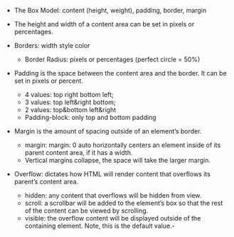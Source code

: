 - The Box Model: content (height, weight), padding, border, margin

- The height and width of a content area can be set in pixels or percentages.
- Borders: width style color
  - Border Radius: pixels or percentages (perfect circle = 50%)

- Padding is the space between the content area and the border. It can be set in pixels or percent. 
  - 4 values: top right bottom left; 
  - 3 values: top left&right bottom; 
  - 2 values: top&bottom left&right
  - Padding-block: only top and bottom padding
  
- Margin is the amount of spacing outside of an element’s border.
  - margin: margin: 0 auto horizontally centers an element inside of its parent content area, if it has a width.
  - Vertical margins collapse, the space will take the larger margin.

- Overflow: dictates how HTML will render content that overflows its parent’s content area.
  - hidden: any content that overflows will be hidden from view.
  - scroll: a scrollbar will be added to the element’s box so that the rest of the content can be viewed by scrolling.
  - visible: the overflow content will be displayed outside of the containing element. Note, this is the default value.- 
